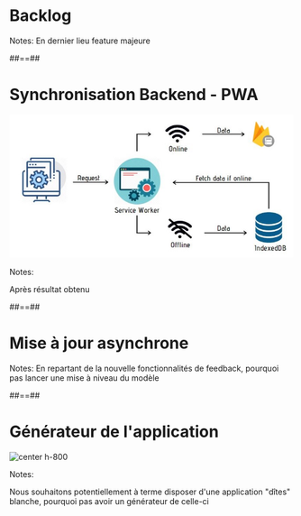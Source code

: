 <!-- .slide: data-background="./assets/images/streetart-04.jpg" class="transition"-->

# Backlog

Notes:
En dernier lieu
feature majeure

##==##

<!-- .slide:-->

# Synchronisation Backend - PWA

![center h-800](./assets/images/sync-worker.jpg)

Notes:

Après résultat obtenu

##==##

<!-- .slide: data-background="./assets/images/learning.jpg" class="transition bottom" -->

# Mise à jour asynchrone

Notes:
En repartant de la nouvelle fonctionnalités de feedback, pourquoi pas lancer une mise à niveau du modèle

##==##

<!-- .slide:-->

# Générateur de l'application

![center h-800](./assets/images/generator.svg)

Notes:

Nous souhaitons potentiellement à terme disposer d'une application "dîtes" blanche, pourquoi pas avoir un générateur de celle-ci
